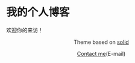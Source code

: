 我的个人博客
=================

欢迎你的来访！

 
 <center>
    <p style="font-size:1em;">Theme based on <a href="http://github.com/mzlogin/jekyll-theme-solid">solid</a></p>
    <p style="font-size:1em;"><a href="mailto:troylin0218@163.com">Contact me</a>(E-mail)</p>
</center>
